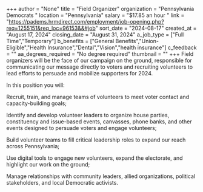 +++
author = "None"
title = "Field Organizer"
organization = "Pennsylvania Democrats "
location = "Pennsylvania"
salary = "$17.85 an hour "
link = "https://padems.hrmdirect.com/employment/job-opening.php?req=1255151&req_loc=96153&&#job"
sort_date = "2024-08-17"
created_at = "August 17, 2024"
closing_date = "August 31, 2024"
a_job_type = ["Full Time","Temporary"]
b_benefits = ["General Benefits","Union-Eligible","Health Insurance","Dental","Vision","health insurance"]
c_feedback = ""
aa_degrees_required = "No degree required"
thumbnail = ""
+++
Field organizers will be the face of our campaign on the ground, responsible for communicating our message directly to voters and recruiting volunteers to lead efforts to persuade and mobilize supporters for 2024.

In this position you will:

Recruit, train, and manage teams of volunteers to meet voter contact and capacity-building goals;

Identify and develop volunteer leaders to organize house parties, constituency and issue-based events, canvasses, phone banks, and other events designed to persuade voters and engage volunteers;

Build volunteer teams to fill critical leadership roles to expand our reach across Pennsylvania;

Use digital tools to engage new volunteers, expand the electorate, and highlight our work on the ground;

Manage relationships with community leaders, allied organizations, political stakeholders, and local Democratic activists.
